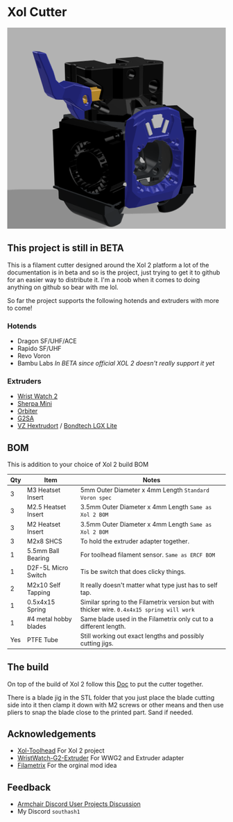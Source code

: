 
# Xol Cutter

<img src='doc/xol_cutter.png' width=850 />

## This project is still in BETA

This is a filament cutter designed around the Xol 2 platform a lot of the documentation is in beta and so is the project, just trying to get it to github for an easier way to distribute it. I'm a noob when it comes to doing anything on github so bear with me lol.






So far the project supports the following hotends and extruders with more to come!

### Hotends

- Dragon SF/UHF/ACE
- Rapido SF/UHF
- Revo Voron
- Bambu Labs *In BETA since official XOL 2 doesn't really support it yet*

### Extruders

- [Wrist Watch 2](https://github.com/tetsu97/WristWatch-G2-Extruder)
- [Sherpa Mini](https://github.com/Annex-Engineering/Sherpa_Mini-Extruder)
- [Orbiter](https://www.orbiterprojects.com/orbiter-v2-0/)
- [G2SA](https://github.com/tetsu97/Galileo2)
- [VZ Hextrudort](https://github.com/VzBoT3D/Vz-HextrudORT) / [Bondtech LGX Lite](https://www.bondtech.se/product/lgx-lite-v2-large-gears-extruder/)
## BOM

This is addition to your choice of Xol 2 build BOM

| Qty | Item              | Notes                                                                                                                       |
| --- | ----------------- | --------------------------------------------------------------------------------------------------------------------------- |
| 3   | M3 Heatset Insert    | 5mm Outer Diameter x 4mm Length `Standard Voron spec`                                         |
| 3   | M2.5 Heatset Insert  | 3.5mm Outer Diameter x 4mm Length `Same as Xol 2 BOM`                                         |
| 3   | M2 Heatset Insert    | 3.5mm Outer Diameter x 4mm Length `Same as Xol 2 BOM`                                         |
| 3   | M2x8 SHCS            | To hold the extruder adapter together.                                                        |
| 1   | 5.5mm Ball Bearing   | For toolhead filament sensor. `Same as ERCF BOM`                                              |
| 1   | D2F-5L Micro Switch  | Tis be switch that does clicky things.                                                        |
| 2   | M2x10 Self Tapping   | It really doesn't matter what type just has to self tap.                                      |
| 1   | 0.5x4x15 Spring      | Similar spring to the Filametrix version but with thicker wire. `0.4x4x15 spring will work`  |
| 1   | #4 metal hobby blades| Same blade used in the Filametrix only cut to a different length.                             |
| Yes | PTFE Tube            | Still working out exact lengths and possibly cutting jigs.                                    |

## The build

On top of the build of Xol 2 follow this [Doc](https://docs.google.com/document/d/1SKAF6VHhXhA64Z4uIKywSt5jq5D0fDKbgyQrExmpVV8/edit) to put the cutter together.

There is a blade jig in the STL folder that you just place the blade cutting side into it then clamp it down with M2 screws or other means and then use pliers to snap the blade close to the printed part. Sand if needed.

## Acknowledgements

 - [Xol-Toolhead](https://github.com/Armchair-Heavy-Industries/Xol-Toolhead) For Xol 2 project
 - [WristWatch-G2-Extruder](https://github.com/tetsu97/WristWatch-G2-Extruder) For WWG2 and Extruder adapter
 - [Filametrix](https://github.com/sorted01/Filametrix) For the orginal mod idea

## Feedback

- [Armchair Discord User Projects Discussion](https://discord.com/channels/1029426383614648421/1195580104659710053)
- My Discord `southash1`
